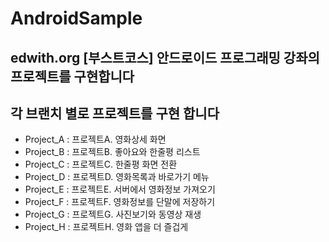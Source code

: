 # AndroidSample
## edwith.org [부스트코스] 안드로이드 프로그래밍 강좌의 프로젝트를 구현합니다
## 각 브랜치 별로 프로젝트를 구현 합니다
- Project_A : 프로젝트A. 영화상세 화면
- Project_B : 프로젝트B. 좋아요와 한줄평 리스트
- Project_C : 프로젝트C. 한줄평 화면 전환
- Project_D : 프로젝트D. 영화목록과 바로가기 메뉴
- Project_E : 프로젝트E. 서버에서 영화정보 가져오기
- Project_F : 프로젝트F. 영화정보를 단말에 저장하기
- Project_G : 프로젝트G. 사진보기와 동영상 재생
- Project_H : 프로젝트H. 영화 앱을 더 즐겁게
